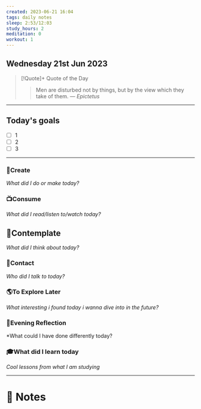 ```yaml
---
created: 2023-06-21 16:04
tags: daily notes
sleep: 2:53/12:03
study_hours: 2
meditation: 0 
workout: 1
---
```



## Wednesday 21st Jun 2023


> [!Quote]+ Quote of the Day  
> > Men are disturbed not by things, but by the view which they take of them.
> — <cite>Epictetus</cite>

--- 
## Today's goals

- [ ] 1
- [ ] 2
- [ ] 3

---

### 🎨Create
*What did I do or make today?*

  
### 📺Consume
*What did I read/listen to/watch today?*

  
## 💭Contemplate
*What did I think about today?*


### 👬Contact
*Who did I talk to today?*

  
### 🌎To Explore Later
*What interesting i found today i wanna dive into in the future?*


### 🌃Evening Reflection
*What could I have done differently today?


### 🎓What did I learn today
*Cool lessons from what I am studying*

---
# 📝 Notes


